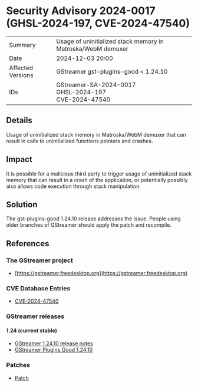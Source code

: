 # Security Advisory 2024-0017 (GHSL-2024-197, CVE-2024-47540)

<div class="vertical-table">

|                   |     |
| ----------------- | --- |
| Summary           | Usage of uninitialized stack memory in Matroska/WebM demuxer |
| Date              | 2024-12-03 20:00 |
| Affected Versions | GStreamer gst-plugins-good < 1.24.10 |
| IDs               | GStreamer-SA-2024-0017<br/>GHSL-2024-197<br/>CVE-2024-47540 |

</div>

## Details

Usage of uninitialized stack memory in Matroska/WebM demuxer that can result
in calls to uninitialized functions pointers and crashes.

## Impact

It is possible for a malicious third party to trigger usage of uninitialized
stack memory that can result in a crash of the application, or potentially
possibly also allows code execution through stack manipulation.

## Solution

The gst-plugins-good 1.24.10 release addresses the issue. People using older
branches of GStreamer should apply the patch and recompile.

## References

### The GStreamer project

- [https://gstreamer.freedesktop.org](https://gstreamer.freedesktop.org)

### CVE Database Entries

- [CVE-2024-47540](https://www.cve.org/CVERecord?id=CVE-2024-47540)

### GStreamer releases

#### 1.24 (current stable)

- [GStreamer 1.24.10 release notes](/releases/1.24/#1.24.10)
- [GStreamer Plugins Good 1.24.10](/src/gst-plugins-good/gst-plugins-good-1.24.10.tar.xz)

### Patches

- [Patch](https://gitlab.freedesktop.org/gstreamer/gstreamer/-/merge_requests/8057.patch)

